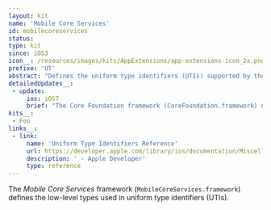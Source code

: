 ```yaml
---
layout: kit
name: 'Mobile Core Services'
id: mobilecoreservices
status:
type: kit
since: iOS3
icon__: /resources/images/kits/AppExtensions/app-extensions-icon_2x.png
prefixe: 'UT'
abstract: "Defines the uniform type identifiers (UTIs) supported by the system."
detailedUpdates__:
 - update:
     ios: iOS7
     brief: "The Core Foundation framework (CoreFoundation.framework) now lets you schedule stream objects on dispatch queues."
kits__:
 - Foo
links__:
 - link:
     name: 'Uniform Type Identifiers Reference'
     url: https://developer.apple.com/library/ios/documentation/Miscellaneous/Reference/UTIRef/Introduction/Introduction.html
     description: ' - Apple Developer'
     type: reference
---
```


The *Mobile Core Services* framework (`MobileCoreServices.framework`) defines the low-level types used in uniform type identifiers (UTIs).
